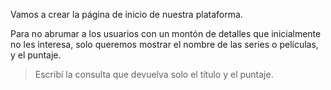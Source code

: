 Vamos a crear la página de inicio de nuestra plataforma. 

Para no abrumar a los usuarios con un montón de detalles que inicialmente no les interesa, solo queremos mostrar el nombre de las series o películas, y el puntaje. 
> Escribí la consulta que devuelva solo el título y el puntaje.  

<div
  class='mu-erd'
  data-entities='{
    "series_peliculas": {
      "id_contenido": {
        "type": "Integer",
        "pk": true
      },
      "titulo": {
        "type": "Text"
      },
      "descripcion": {
        "type": "Text"
      },
      "creador": {
        "type": "Text"
      },
      "personajes": {
        "type": "Text"
      },
      "temporadas": {
        "type": "Integer"
      },
      "estreno": {
        "type": "Integer"
      },
      "puntaje": {
        "type": "Real"
      }
    }
  }'>
</div>